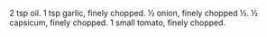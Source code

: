 2 tsp oil.
1 tsp garlic, finely chopped.
½ onion, finely chopped ½.
½ capsicum, finely chopped.
1 small tomato, finely chopped.